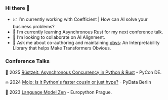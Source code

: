 ### Hi there 👋

- 📈 I’m currently working with Coefficient | How can AI solve your business problems?
- 🦀 I’m currently learning Asynchronous Rust for my next conference talk.
- 👯 I’m looking to collaborate on AI Alignment.
- 💬 Ask me about co-authoring and maintaining [obvs](https://obvs.readthedocs.io/en/latest/autoapi/obvs/lenses/index.html): An Interpretability Library that helps Make Transformers Obvious.

### Conference Talks

🦀 2025 [Rüstzeit: Asynchronous Concurrency in Python & Rust](https://2025.pycon.de/talks/FGFFEE/) - PyCon DE.

🔥 2024 [Mojo: Is it Python's faster cousin or just hype?](https://www.youtube.com/watch?v=A67P4-A4yLk
) - PyData Berlin

🐍 2023 [Language Model Zen](https://www.youtube.com/watch?v=hyUWefY40iw
) - Europython Prague.
